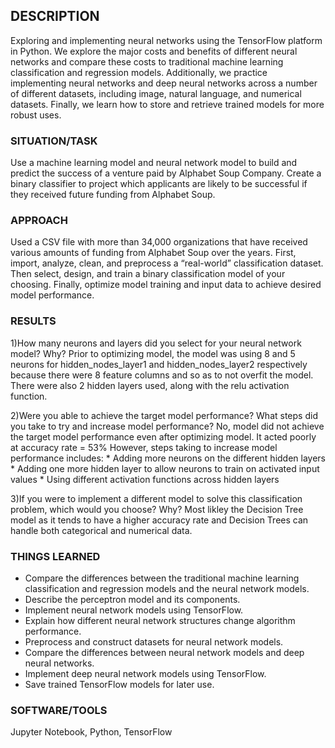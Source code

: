 ## DESCRIPTION
Exploring and implementing neural networks using the TensorFlow platform in Python. We explore the major costs and benefits of different neural networks and compare these costs to traditional machine learning classification and regression models. Additionally, we practice implementing neural networks and deep neural networks across a number of different datasets, including image, natural language, and numerical datasets. Finally, we learn how to store and retrieve trained models for more robust uses.

### SITUATION/TASK
Use a machine learning model and neural network model to build and predict the success of a venture paid by Alphabet Soup Company.
Create a binary classifier to project which applicants are likely to be successful if they received future funding from Alphabet Soup. 

### APPROACH
Used a CSV file with more than 34,000 organizations that have received various amounts of funding from Alphabet Soup over the years.
First, import, analyze, clean, and preprocess a “real-world” classification dataset. Then select, design, and train a binary classification model of your choosing. Finally, optimize model training and input data to achieve desired model performance.

### RESULTS

1)How many neurons and layers did you select for your neural network model? Why?
Prior to optimizing model, the model was using 8 and 5 neurons for hidden_nodes_layer1 and hidden_nodes_layer2 
respectively because there were 8 feature columns and so as to not overfit the model.
There were also 2 hidden layers used, along with the relu activation function.

2)Were you able to achieve the target model performance? What steps did you take to try and increase model performance?
No, model did not achieve the target model performance even after optimizing model. It acted poorly at accuracy rate = 53%
However, steps taking to increase model performance includes:
        * Adding more neurons on the different hidden layers
        * Adding one more hidden layer to allow neurons to train on activated input values
        * Using different activation functions across hidden layers

3)If you were to implement a different model to solve this classification problem, which would you choose? Why?
Most likley the Decision Tree model as it tends to have a higher accuracy rate and Decision Trees can handle both categorical and numerical data.

### THINGS LEARNED
* Compare the differences between the traditional machine learning classification and regression models and the neural network models.
* Describe the perceptron model and its components.
* Implement neural network models using TensorFlow.
* Explain how different neural network structures change algorithm performance.
* Preprocess and construct datasets for neural network models.
* Compare the differences between neural network models and deep neural networks.
* Implement deep neural network models using TensorFlow.
* Save trained TensorFlow models for later use.

### SOFTWARE/TOOLS
Jupyter Notebook, Python, TensorFlow
